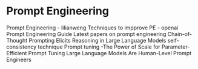 # Prompt Engineering
Prompt Engineering - lilianweng
Techniques to impprove PE - openai
Prompt Engineering Guide
Latest papers on prompt engineering
Chain-of-Thought Prompting Elicits Reasoning in Large Language Models
self-consistency technique
Prompt tuning -The Power of Scale for Parameter-Efficient Prompt Tuning
Large Language Models Are Human-Level Prompt Engineers
